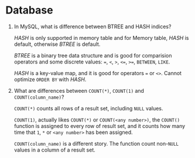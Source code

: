# Database

1. In MySQL, what is difference between BTREE and HASH indices?

    *HASH* is only supported in memory table and for Memory table, *HASH* is default, otherwise *BTREE* is default.

    *BTREE* is a binary tree data structure and is good for comparision operators and some discrete values: `=`, `<`, `>`, `<=`, `>=`, `BETWEEN`, `LIKE`.

    *HASH* is a key-value map, and it is good for operators `=` or `<>`. Cannot optimize `ORDER BY` with *HASH*.

1. What are differences between `COUNT(*)`, `COUNT(1)` and `COUNT(column_name)`?
   
    `COUNT(*)` counts all rows of a result set, including `NULL` values.

    `COUNT(1)`, actually likes `COUNT(*)` or `COUNT(<any number>)`, the `COUNT()` function is assigned to every row of result set, and it counts how many time that `1`, `*` or `<any number>` has been assigned.

    `COUNT(column_name)` is a different story. The function count non-`NULL` values in a column of a result set.